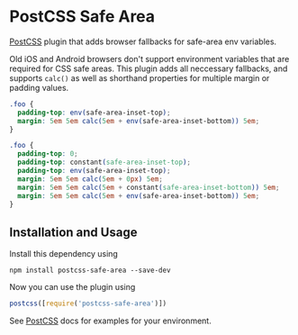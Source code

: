 # PostCSS Safe Area

[PostCSS] plugin that adds browser fallbacks for safe-area env variables.

[PostCSS]: https://github.com/postcss/postcss

Old iOS and Android browsers don't support environment variables that are required for CSS safe areas. This plugin adds all neccessary fallbacks, and supports `calc()` as well as shorthand properties for multiple margin or padding values.

```css
.foo {
  padding-top: env(safe-area-inset-top);
  margin: 5em 5em calc(5em + env(safe-area-inset-bottom)) 5em;
}
```

```css
.foo {
  padding-top: 0;
  padding-top: constant(safe-area-inset-top);
  padding-top: env(safe-area-inset-top);
  margin: 5em 5em calc(5em + 0px) 5em;
  margin: 5em 5em calc(5em + constant(safe-area-inset-bottom)) 5em;
  margin: 5em 5em calc(5em + env(safe-area-inset-bottom)) 5em;
}
```

## Installation and Usage

Install this dependency using

```
npm install postcss-safe-area --save-dev
```

Now you can use the plugin using

```js
postcss([require('postcss-safe-area')])
```

See [PostCSS] docs for examples for your environment.
